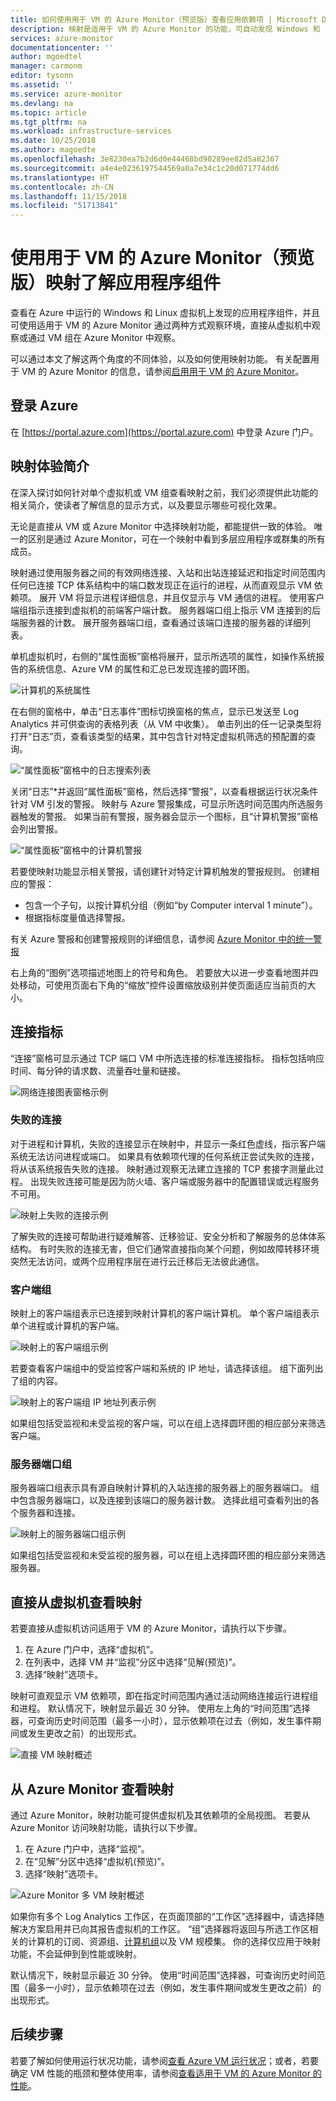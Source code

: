 ```yaml
---
title: 如何使用用于 VM 的 Azure Monitor（预览版）查看应用依赖项 | Microsoft Docs
description: 映射是适用于 VM 的 Azure Monitor 的功能，可自动发现 Windows 和 Linux 系统上的应用程序组件并映射服务之间的通信。 本文详细介绍如何在各种场景中使用该功能。
services: azure-monitor
documentationcenter: ''
author: mgoedtel
manager: carmonm
editor: tysonn
ms.assetid: ''
ms.service: azure-monitor
ms.devlang: na
ms.topic: article
ms.tgt_pltfrm: na
ms.workload: infrastructure-services
ms.date: 10/25/2018
ms.author: magoedte
ms.openlocfilehash: 3e8230ea7b2d6d0e44468bd90289ee82d5a82367
ms.sourcegitcommit: a4e4e0236197544569a0a7e34c1c20d071774dd6
ms.translationtype: HT
ms.contentlocale: zh-CN
ms.lasthandoff: 11/15/2018
ms.locfileid: "51713841"
---
```

# <a name="using-azure-monitor-for-vms-preview-map-to-understand-application-components"></a>使用用于 VM 的 Azure Monitor（预览版）映射了解应用程序组件
查看在 Azure 中运行的 Windows 和 Linux 虚拟机上发现的应用程序组件，并且可使用适用于 VM 的 Azure Monitor 通过两种方式观察环境，直接从虚拟机中观察或通过 VM 组在 Azure Monitor 中观察。 

可以通过本文了解这两个角度的不同体验，以及如何使用映射功能。 有关配置用于 VM 的 Azure Monitor 的信息，请参阅[启用用于 VM 的 Azure Monitor](vminsights-onboard.md)。

## <a name="sign-in-to-azure"></a>登录 Azure
在 [https://portal.azure.com](https://portal.azure.com) 中登录 Azure 门户。

## <a name="introduction-to-map-experience"></a>映射体验简介
在深入探讨如何针对单个虚拟机或 VM 组查看映射之前，我们必须提供此功能的相关简介，使读者了解信息的显示方式，以及要显示哪些可视化效果。  

无论是直接从 VM 或 Azure Monitor 中选择映射功能，都能提供一致的体验。  唯一的区别是通过 Azure Monitor，可在一个映射中看到多层应用程序或群集的所有成员。

映射通过使用服务器之间的有效网络连接、入站和出站连接延迟和指定时间范围内任何已连接 TCP 体系结构中的端口数发现正在运行的进程，从而直观显示 VM 依赖项。  展开 VM 将显示进程详细信息，并且仅显示与 VM 通信的进程。 使用客户端组指示连接到虚拟机的前端客户端计数。 服务器端口组上指示 VM 连接到的后端服务器的计数。 展开服务器端口组，查看通过该端口连接的服务器的详细列表。  

单机虚拟机时，右侧的“属性面板”窗格将展开，显示所选项的属性，如操作系统报告的系统信息、Azure VM 的属性和汇总已发现连接的圆环图。 

![计算机的系统属性](./media/vminsights-maps/properties-pane-01.png)

在右侧的窗格中，单击“日志事件”图标切换窗格的焦点，显示已发送至 Log Analytics 并可供查询的表格列表（从 VM 中收集）。  单击列出的任一记录类型将打开“日志”页，查看该类型的结果，其中包含针对特定虚拟机筛选的预配置的查询。  

![“属性面板”窗格中的日志搜索列表](./media/vminsights-maps/properties-pane-logs-01.png)

关闭“日志”*并返回“属性面板”窗格，然后选择“警报”，以查看根据运行状况条件针对 VM 引发的警报。 映射与 Azure 警报集成，可显示所选时间范围内所选服务器触发的警报。 如果当前有警报，服务器会显示一个图标，且“计算机警报”窗格会列出警报。 

![“属性面板”窗格中的计算机警报](./media/vminsights-maps/properties-pane-alerts-01.png)

若要使映射功能显示相关警报，请创建针对特定计算机触发的警报规则。 创建相应的警报：
- 包含一个子句，以按计算机分组（例如“by Computer interval 1 minute”）。
- 根据指标度量值选择警报。

有关 Azure 警报和创建警报规则的详细信息，请参阅 [Azure Monitor 中的统一警报](../../monitoring-and-diagnostics/monitoring-overview-alerts.md)

右上角的“图例”选项描述地图上的符号和角色。  若要放大以进一步查看地图并四处移动，可使用页面右下角的“缩放”控件设置缩放级别并使页面适应当前页的大小。  

## <a name="connection-metrics"></a>连接指标
“连接”窗格可显示通过 TCP 端口 VM 中所选连接的标准连接指标。 指标包括响应时间、每分钟的请求数、流量吞吐量和链接。  

![网络连接图表窗格示例](./media/vminsights-maps/map-group-network-conn-pane-01.png)  

### <a name="failed-connections"></a>失败的连接
对于进程和计算机，失败的连接显示在映射中，并显示一条红色虚线，指示客户端系统无法访问进程或端口。 如果具有依赖项代理的任何系统正尝试失败的连接，将从该系统报告失败的连接。 映射通过观察无法建立连接的 TCP 套接字测量此过程。 出现失败连接可能是因为防火墙、客户端或服务器中的配置错误或远程服务不可用。

![映射上失败的连接示例](./media/vminsights-maps/map-group-failed-connection-01.png)

了解失败的连接可帮助进行疑难解答、迁移验证、安全分析和了解服务的总体体系结构。 有时失败的连接无害，但它们通常直接指向某个问题，例如故障转移环境突然无法访问，或两个应用程序层在进行云迁移后无法彼此通信。

### <a name="client-groups"></a>客户端组
映射上的客户端组表示已连接到映射计算机的客户端计算机。 单个客户端组表示单个进程或计算机的客户端。

![映射上的客户端组示例](./media/vminsights-maps/map-group-client-groups-01.png)

若要查看客户端组中的受监控客户端和系统的 IP 地址，请选择该组。 组下面列出了组的内容。  

![映射上的客户端组 IP 地址列表示例](./media/vminsights-maps/map-group-client-group-iplist-01.png)

如果组包括受监视和未受监视的客户端，可以在组上选择圆环图的相应部分来筛选客户端。

### <a name="server-port-groups"></a>服务器端口组
服务器端口组表示具有源自映射计算机的入站连接的服务器上的服务器端口。 组中包含服务器端口，以及连接到该端口的服务器计数。 选择此组可查看列出的各个服务器和连接。 

![映射上的服务器端口组示例](./media/vminsights-maps/map-group-server-port-groups-01.png)  

如果组包括受监视和未受监视的服务器，可以在组上选择圆环图的相应部分来筛选服务器。

## <a name="view-map-directly-from-a-virtual-machine"></a>直接从虚拟机查看映射 

若要直接从虚拟机访问适用于 VM 的 Azure Monitor，请执行以下步骤。

1. 在 Azure 门户中，选择“虚拟机”。 
2. 在列表中，选择 VM 并“监视”分区中选择“见解(预览)”。  
3. 选择“映射”选项卡。

映射可直观显示 VM 依赖项，即在指定时间范围内通过活动网络连接运行进程组和进程。  默认情况下，映射显示最近 30 分钟。  使用左上角的“时间范围”选择器，可查询历史时间范围（最多一小时），显示依赖项在过去（例如，发生事件期间或发生更改之前）的出现形式。  

![直接 VM 映射概述](./media/vminsights-maps/map-direct-vm-01.png)

## <a name="view-map-from-azure-monitor"></a>从 Azure Monitor 查看映射
通过 Azure Monitor，映射功能可提供虚拟机及其依赖项的全局视图。  若要从 Azure Monitor 访问映射功能，请执行以下步骤。 

1. 在 Azure 门户中，选择“监视”。 
2. 在“见解”分区中选择“虚拟机(预览)”。
3. 选择“映射”选项卡。

![Azure Monitor 多 VM 映射概述](./media/vminsights-maps/map-multivm-azure-monitor-01.png)

如果你有多个 Log Analytics 工作区，在页面顶部的“工作区”选择器中，请选择随解决方案启用并已向其报告虚拟机的工作区。 “组”选择器将返回与所选工作区相关的计算机的订阅、资源组、[计算机组](../../log-analytics/log-analytics-computer-groups.md)以及 VM 规模集。 你的选择仅应用于映射功能，不会延伸到到性能或映射。

默认情况下，映射显示最近 30 分钟。 使用“时间范围”选择器，可查询历史时间范围（最多一小时），显示依赖项在过去（例如，发生事件期间或发生更改之前）的出现形式。   

## <a name="next-steps"></a>后续步骤
若要了解如何使用运行状况功能，请参阅[查看 Azure VM 运行状况](vminsights-health.md)；或者，若要确定 VM 性能的瓶颈和整体使用率，请参阅[查看适用于 VM 的 Azure Monitor 的性能](vminsights-performance.md)。 

